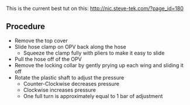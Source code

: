 This is the current best tut on this: http://nic.steve-tek.com/?page_id=180

## Procedure
- Remove the top cover
- Slide hose clamp on OPV back along the hose
  - Squeeze the clamp fully with pliers to make it easy to slide
- Pull the hose off of the OPV
- Remove the locking collar by gently prying up each wing and sliding it off
- Rotate the plastic shaft to adjust the pressure
  - Counter-Clockwise decreases pressure
  - Clockwise increases pressure
  - One full turn is approximately equal to 1 bar of adjustment
